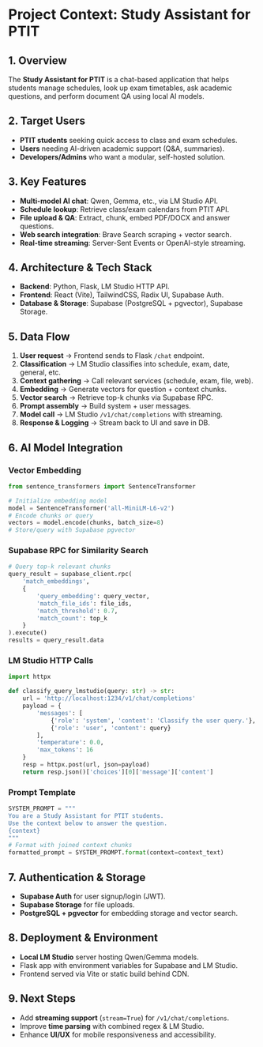 # Project Context: Study Assistant for PTIT

## 1. Overview

The **Study Assistant for PTIT** is a chat-based application that helps students manage schedules, look up exam timetables, ask academic questions, and perform document QA using local AI models.

## 2. Target Users

- **PTIT students** seeking quick access to class and exam schedules.
- **Users** needing AI-driven academic support (Q&A, summaries).
- **Developers/Admins** who want a modular, self-hosted solution.

## 3. Key Features

- **Multi-model AI chat**: Qwen, Gemma, etc., via LM Studio API.
- **Schedule lookup**: Retrieve class/exam calendars from PTIT API.
- **File upload & QA**: Extract, chunk, embed PDF/DOCX and answer questions.
- **Web search integration**: Brave Search scraping + vector search.
- **Real-time streaming**: Server-Sent Events or OpenAI-style streaming.

## 4. Architecture & Tech Stack

- **Backend**: Python, Flask, LM Studio HTTP API.
- **Frontend**: React (Vite), TailwindCSS, Radix UI, Supabase Auth.
- **Database & Storage**: Supabase (PostgreSQL + pgvector), Supabase Storage.

## 5. Data Flow

1. **User request** → Frontend sends to Flask `/chat` endpoint.
2. **Classification** → LM Studio classifies into schedule, exam, date, general, etc.
3. **Context gathering** → Call relevant services (schedule, exam, file, web).
4. **Embedding** → Generate vectors for question + context chunks.
5. **Vector search** → Retrieve top-k chunks via Supabase RPC.
6. **Prompt assembly** → Build system + user messages.
7. **Model call** → LM Studio `/v1/chat/completions` with streaming.
8. **Response & Logging** → Stream back to UI and save in DB.

## 6. AI Model Integration

### Vector Embedding

```python
from sentence_transformers import SentenceTransformer

# Initialize embedding model
model = SentenceTransformer('all-MiniLM-L6-v2')
# Encode chunks or query
vectors = model.encode(chunks, batch_size=8)
# Store/query with Supabase pgvector
```

### Supabase RPC for Similarity Search

```python
# Query top-k relevant chunks
query_result = supabase_client.rpc(
    'match_embeddings',
    {
        'query_embedding': query_vector,
        'match_file_ids': file_ids,
        'match_threshold': 0.7,
        'match_count': top_k
    }
).execute()
results = query_result.data
```

### LM Studio HTTP Calls

```python
import httpx

def classify_query_lmstudio(query: str) -> str:
    url = 'http://localhost:1234/v1/chat/completions'
    payload = {
        'messages': [
            {'role': 'system', 'content': 'Classify the user query.'},
            {'role': 'user', 'content': query}
        ],
        'temperature': 0.0,
        'max_tokens': 16
    }
    resp = httpx.post(url, json=payload)
    return resp.json()['choices'][0]['message']['content']
```

### Prompt Template

```python
SYSTEM_PROMPT = """
You are a Study Assistant for PTIT students.
Use the context below to answer the question.
{context}
"""
# Format with joined context chunks
formatted_prompt = SYSTEM_PROMPT.format(context=context_text)
```

## 7. Authentication & Storage

- **Supabase Auth** for user signup/login (JWT).
- **Supabase Storage** for file uploads.
- **PostgreSQL + pgvector** for embedding storage and vector search.

## 8. Deployment & Environment

- **Local LM Studio** server hosting Qwen/Gemma models.
- Flask app with environment variables for Supabase and LM Studio.
- Frontend served via Vite or static build behind CDN.

## 9. Next Steps

- Add **streaming support** (`stream=True`) for `/v1/chat/completions`.
- Improve **time parsing** with combined regex & LM Studio.
- Enhance **UI/UX** for mobile responsiveness and accessibility.
